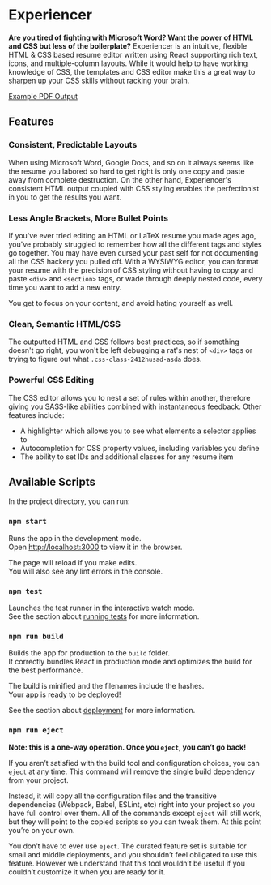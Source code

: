 # Experiencer

**Are you tired of fighting with Microsoft Word? Want the power of HTML and CSS but less of the boilerplate?** Experiencer is an intuitive, flexible HTML & CSS based resume editor written using React supporting rich text, icons, and multiple-column layouts. While it would help to have working knowledge of CSS, the templates and CSS editor make this a great way to sharpen up your CSS skills without racking your brain.


[Example PDF Output](https://github.com/vudung0519/resume)

## Features
### Consistent, Predictable Layouts

When using Microsoft Word, Google Docs, and so on it always seems like the resume you labored so hard to get right is only one copy and paste away from complete destruction. On the other hand, Experiencer's consistent HTML output coupled with CSS styling enables the perfectionist in you to get the results you want.

### Less Angle Brackets, More Bullet Points

If you've ever tried editing an HTML or LaTeX resume you made ages ago, you've probably struggled to remember how all the different tags and styles go together. You may have even cursed your past self for not documenting all the CSS hackery you pulled off. With a WYSIWYG editor, you can format your resume with the precision of CSS styling without having to 
copy and paste `<div>` and `<section>` tags, or wade through deeply nested code, every time you want to add a new entry.

You get to focus on your content, and avoid hating yourself as well.

### Clean, Semantic HTML/CSS
The outputted HTML and CSS follows best practices, so if something doesn't go right, you won't be left debugging
a rat's nest of `<div>` tags or trying to figure out what `.css-class-2412husad-asda` does.

### Powerful CSS Editing
The CSS editor allows you to nest a set of rules within another, therefore giving you SASS-like abilities combined with instantaneous feedback. Other features include:
 * A highlighter which allows you to see what elements a selector applies to
 * Autocompletion for CSS property values, including variables you define
 * The ability to set IDs and additional classes for any resume item



## Available Scripts

In the project directory, you can run:

### `npm start`

Runs the app in the development mode.<br />
Open [http://localhost:3000](http://localhost:3000) to view it in the browser.

The page will reload if you make edits.<br />
You will also see any lint errors in the console.

### `npm test`

Launches the test runner in the interactive watch mode.<br />
See the section about [running tests](https://facebook.github.io/create-react-app/docs/running-tests) for more information.

### `npm run build`

Builds the app for production to the `build` folder.<br />
It correctly bundles React in production mode and optimizes the build for the best performance.

The build is minified and the filenames include the hashes.<br />
Your app is ready to be deployed!

See the section about [deployment](https://facebook.github.io/create-react-app/docs/deployment) for more information.

### `npm run eject`

**Note: this is a one-way operation. Once you `eject`, you can’t go back!**

If you aren’t satisfied with the build tool and configuration choices, you can `eject` at any time. This command will remove the single build dependency from your project.

Instead, it will copy all the configuration files and the transitive dependencies (Webpack, Babel, ESLint, etc) right into your project so you have full control over them. All of the commands except `eject` will still work, but they will point to the copied scripts so you can tweak them. At this point you’re on your own.

You don’t have to ever use `eject`. The curated feature set is suitable for small and middle deployments, and you shouldn’t feel obligated to use this feature. However we understand that this tool wouldn’t be useful if you couldn’t customize it when you are ready for it.

